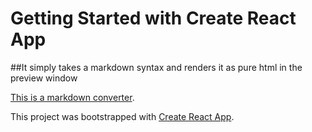 # Getting Started with Create React App
##It simply takes a markdown syntax and renders it as pure html in the preview window


[This is a markdown converter](https://bestbynature.github.io/converter). 


This project was bootstrapped with [Create React App](https://github.com/facebook/create-react-app).




